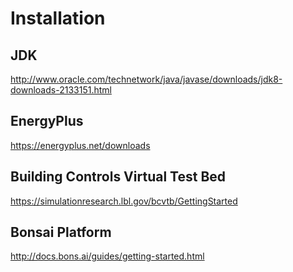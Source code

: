 # Installation

## JDK
http://www.oracle.com/technetwork/java/javase/downloads/jdk8-downloads-2133151.html

## EnergyPlus
https://energyplus.net/downloads

## Building Controls Virtual Test Bed
https://simulationresearch.lbl.gov/bcvtb/GettingStarted

## Bonsai Platform
http://docs.bons.ai/guides/getting-started.html

